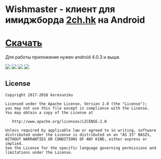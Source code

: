 Wishmaster - клиент для имиджборда <a href="2ch.hk">2ch.hk</a> на Android
=========================
<a href="https://github.com/koresuniku/Wishmaster/releases/download/v0.0.1/wishmaster-alpha-v0.0.1.apk">Cкачать</a>
=========================
Для работы приложения нужен android 4.0.3 и выше.

![](https://image.ibb.co/ftq3vx/photo5215230633092163748.jpg) 
![](https://image.ibb.co/ea3Ovx/photo5215230633092163749.jpg) 
![](https://image.ibb.co/gze7Nc/photo5215230633092163750.jpg) 
![](https://image.ibb.co/em1nNc/photo5215230633092163751.jpg) 

## License

    Copyright 2017-2018 koresuniku

    Licensed under the Apache License, Version 2.0 (the "License");
    you may not use this file except in compliance with the License.
    You may obtain a copy of the License at

       http://www.apache.org/licenses/LICENSE-2.0

    Unless required by applicable law or agreed to in writing, software
    distributed under the License is distributed on an "AS IS" BASIS,
    WITHOUT WARRANTIES OR CONDITIONS OF ANY KIND, either express or implied.
    See the License for the specific language governing permissions and
    limitations under the License.
